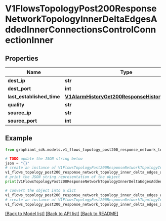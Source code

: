# V1FlowsTopologyPost200ResponseNetworkTopologyInnerDeltaEdgesAddedInnerConnectionsControlConnectionInner


## Properties

Name | Type | Description | Notes
------------ | ------------- | ------------- | -------------
**dest_ip** | **str** |  | [optional] 
**dest_port** | **int** |  | [optional] 
**last_established_time** | [**V1AlarmHistoryGet200ResponseHistoryInnerTime**](V1AlarmHistoryGet200ResponseHistoryInnerTime.md) |  | [optional] 
**quality** | **str** |  | [optional] 
**source_ip** | **str** |  | [optional] 
**source_port** | **int** |  | [optional] 

## Example

```python
from graphiant_sdk.models.v1_flows_topology_post200_response_network_topology_inner_delta_edges_added_inner_connections_control_connection_inner import V1FlowsTopologyPost200ResponseNetworkTopologyInnerDeltaEdgesAddedInnerConnectionsControlConnectionInner

# TODO update the JSON string below
json = "{}"
# create an instance of V1FlowsTopologyPost200ResponseNetworkTopologyInnerDeltaEdgesAddedInnerConnectionsControlConnectionInner from a JSON string
v1_flows_topology_post200_response_network_topology_inner_delta_edges_added_inner_connections_control_connection_inner_instance = V1FlowsTopologyPost200ResponseNetworkTopologyInnerDeltaEdgesAddedInnerConnectionsControlConnectionInner.from_json(json)
# print the JSON string representation of the object
print(V1FlowsTopologyPost200ResponseNetworkTopologyInnerDeltaEdgesAddedInnerConnectionsControlConnectionInner.to_json())

# convert the object into a dict
v1_flows_topology_post200_response_network_topology_inner_delta_edges_added_inner_connections_control_connection_inner_dict = v1_flows_topology_post200_response_network_topology_inner_delta_edges_added_inner_connections_control_connection_inner_instance.to_dict()
# create an instance of V1FlowsTopologyPost200ResponseNetworkTopologyInnerDeltaEdgesAddedInnerConnectionsControlConnectionInner from a dict
v1_flows_topology_post200_response_network_topology_inner_delta_edges_added_inner_connections_control_connection_inner_from_dict = V1FlowsTopologyPost200ResponseNetworkTopologyInnerDeltaEdgesAddedInnerConnectionsControlConnectionInner.from_dict(v1_flows_topology_post200_response_network_topology_inner_delta_edges_added_inner_connections_control_connection_inner_dict)
```
[[Back to Model list]](../README.md#documentation-for-models) [[Back to API list]](../README.md#documentation-for-api-endpoints) [[Back to README]](../README.md)


